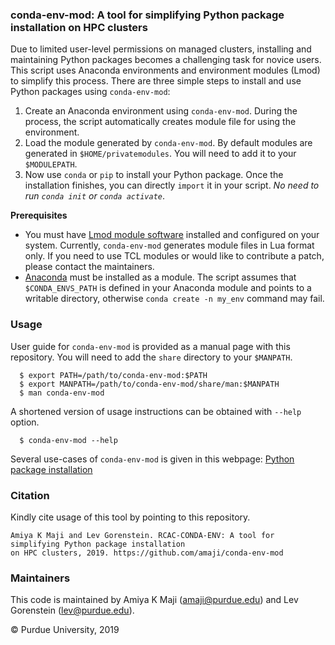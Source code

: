 ### conda-env-mod: A tool for simplifying Python package installation on HPC clusters
Due to limited user-level permissions on managed clusters, installing and maintaining Python packages becomes a challenging task for novice users. This script uses Anaconda environments and environment modules (Lmod) to simplify this process. There are three simple steps to install and use Python packages using `conda-env-mod`:

 1. Create an Anaconda environment using `conda-env-mod`. During the process, the script automatically creates module file for using the environment.
 2. Load the module generated by `conda-env-mod`. By default modules are generated in `$HOME/privatemodules`. You will need to add it to your `$MODULEPATH`.
 3. Now use `conda` or `pip` to install your Python package. Once the installation finishes, you can directly `import` it in your script. _No need to run `conda init` or `conda activate`_.

**Prerequisites**
 - You must have [Lmod module software](https://lmod.readthedocs.io/en/latest/index.html) installed and configured on your system. Currently, `conda-env-mod` generates module files in Lua format only. If you need to use TCL modules or would like to contribute a patch, please contact the maintainers.
 - [Anaconda](https://www.anaconda.com/) must be installed as a module. The script assumes that `$CONDA_ENVS_PATH` is defined in your Anaconda module and points to a writable directory, otherwise `conda create -n my_env` command may fail. 

### Usage

User guide for `conda-env-mod` is provided as a manual page with this repository. You will need to add the `share` directory to your `$MANPATH`.

  ```
    $ export PATH=/path/to/conda-env-mod:$PATH
    $ export MANPATH=/path/to/conda-env-mod/share/man:$MANPATH
    $ man conda-env-mod
  ```

A shortened version of usage instructions can be obtained with `--help` option.

  ```
    $ conda-env-mod --help
  ```

Several use-cases of `conda-env-mod` is given in this webpage: [Python package installation](https://www.rcac.purdue.edu/knowledge/brown/run/examples/apps/python/packages)

### Citation
Kindly cite usage of this tool by pointing to this repository.
```
Amiya K Maji and Lev Gorenstein. RCAC-CONDA-ENV: A tool for simplifying Python package installation 
on HPC clusters, 2019. https://github.com/amaji/conda-env-mod
```

### Maintainers
This code is maintained by Amiya K Maji (amaji@purdue.edu) and Lev Gorenstein (lev@purdue.edu).

&copy; Purdue University, 2019
